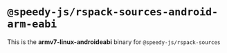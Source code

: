 # `@speedy-js/rspack-sources-android-arm-eabi`

This is the **armv7-linux-androideabi** binary for `@speedy-js/rspack-sources`
